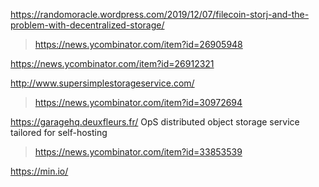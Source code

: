 https://randomoracle.wordpress.com/2019/12/07/filecoin-storj-and-the-problem-with-decentralized-storage/
> https://news.ycombinator.com/item?id=26905948

https://news.ycombinator.com/item?id=26912321

http://www.supersimplestorageservice.com/
> https://news.ycombinator.com/item?id=30972694

https://garagehq.deuxfleurs.fr/ OpS distributed object storage service tailored for self-hosting
> https://news.ycombinator.com/item?id=33853539

https://min.io/
